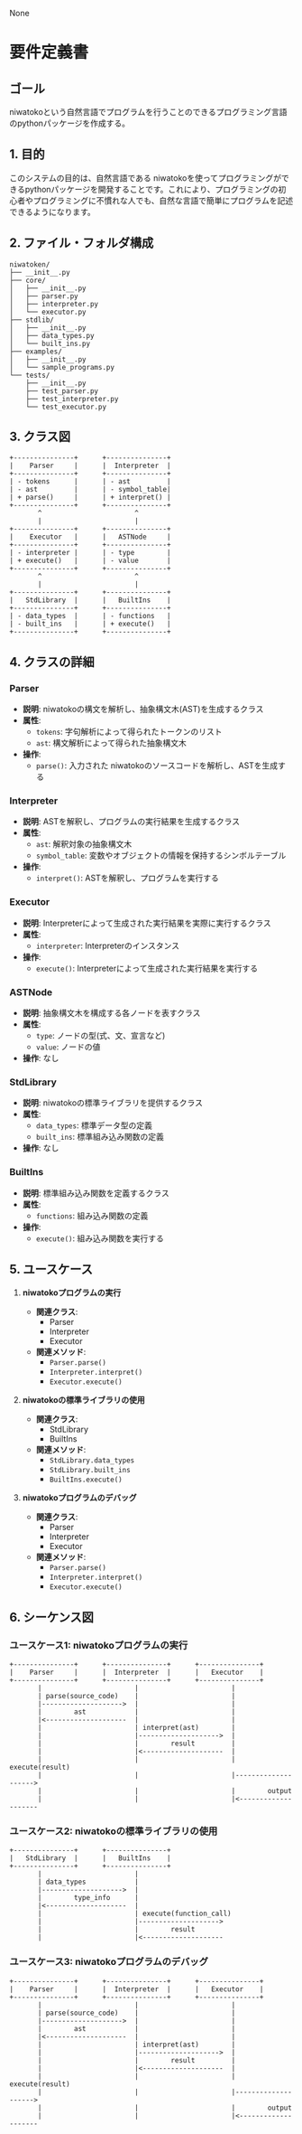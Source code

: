 None

# 要件定義書

## ゴール
niwatokoという自然言語でプログラムを行うことのできるプログラミング言語のpythonパッケージを作成する。

## 1. 目的
このシステムの目的は、自然言語である niwatokoを使ってプログラミングができるpythonパッケージを開発することです。これにより、プログラミングの初心者やプログラミングに不慣れな人でも、自然な言語で簡単にプログラムを記述できるようになります。

## 2. ファイル・フォルダ構成

```
niwatoken/
├── __init__.py
├── core/
│   ├── __init__.py
│   ├── parser.py
│   ├── interpreter.py
│   └── executor.py
├── stdlib/
│   ├── __init__.py
│   ├── data_types.py
│   └── built_ins.py
├── examples/
│   ├── __init__.py
│   └── sample_programs.py
└── tests/
    ├── __init__.py
    ├── test_parser.py
    ├── test_interpreter.py
    └── test_executor.py
```

## 3. クラス図

```
+---------------+      +---------------+
|    Parser     |      |  Interpreter  |
+---------------+      +---------------+
| - tokens      |      | - ast         |
| - ast         |      | - symbol_table|
| + parse()     |      | + interpret() |
+---------------+      +---------------+
       ^                       ^
       |                       |
+---------------+      +---------------+
|    Executor   |      |   ASTNode     |
+---------------+      +---------------+
| - interpreter |      | - type        |
| + execute()   |      | - value       |
+---------------+      +---------------+
       ^                       ^
       |                       |
+---------------+      +---------------+
|   StdLibrary  |      |   BuiltIns    |
+---------------+      +---------------+
| - data_types  |      | - functions   |
| - built_ins   |      | + execute()   |
+---------------+      +---------------+
```

## 4. クラスの詳細

### Parser
- **説明**: niwatokoの構文を解析し、抽象構文木(AST)を生成するクラス
- **属性**:
  - `tokens`: 字句解析によって得られたトークンのリスト
  - `ast`: 構文解析によって得られた抽象構文木
- **操作**:
  - `parse()`: 入力された niwatokoのソースコードを解析し、ASTを生成する

### Interpreter
- **説明**: ASTを解釈し、プログラムの実行結果を生成するクラス
- **属性**:
  - `ast`: 解釈対象の抽象構文木
  - `symbol_table`: 変数やオブジェクトの情報を保持するシンボルテーブル
- **操作**:
  - `interpret()`: ASTを解釈し、プログラムを実行する

### Executor
- **説明**: Interpreterによって生成された実行結果を実際に実行するクラス
- **属性**:
  - `interpreter`: Interpreterのインスタンス
- **操作**:
  - `execute()`: Interpreterによって生成された実行結果を実行する

### ASTNode
- **説明**: 抽象構文木を構成する各ノードを表すクラス
- **属性**:
  - `type`: ノードの型(式、文、宣言など)
  - `value`: ノードの値
- **操作**:
  なし

### StdLibrary
- **説明**: niwatokoの標準ライブラリを提供するクラス
- **属性**:
  - `data_types`: 標準データ型の定義
  - `built_ins`: 標準組み込み関数の定義
- **操作**:
  なし

### BuiltIns
- **説明**: 標準組み込み関数を定義するクラス
- **属性**:
  - `functions`: 組み込み関数の定義
- **操作**:
  - `execute()`: 組み込み関数を実行する

## 5. ユースケース

1. **niwatokoプログラムの実行**
   - **関連クラス**:
     - Parser
     - Interpreter
     - Executor
   - **関連メソッド**:
     - `Parser.parse()`
     - `Interpreter.interpret()`
     - `Executor.execute()`

2. **niwatokoの標準ライブラリの使用**
   - **関連クラス**:
     - StdLibrary
     - BuiltIns
   - **関連メソッド**:
     - `StdLibrary.data_types`
     - `StdLibrary.built_ins`
     - `BuiltIns.execute()`

3. **niwatokoプログラムのデバッグ**
   - **関連クラス**:
     - Parser
     - Interpreter
     - Executor
   - **関連メソッド**:
     - `Parser.parse()`
     - `Interpreter.interpret()`
     - `Executor.execute()`

## 6. シーケンス図

### ユースケース1: niwatokoプログラムの実行

```
+---------------+      +---------------+      +---------------+
|    Parser     |      |  Interpreter  |      |   Executor    |
+---------------+      +---------------+      +---------------+
       |                       |                       |
       | parse(source_code)    |                       |
       |-------------------->  |                       |
       |        ast            |                       |
       |<--------------------  |                       |
       |                       | interpret(ast)        |
       |                       |-------------------->  |
       |                       |        result         |
       |                       |<--------------------  |
       |                       |                       | execute(result)
       |                       |                       |-------------------->
       |                       |                       |        output
       |                       |                       |<--------------------
```

### ユースケース2: niwatokoの標準ライブラリの使用

```
+---------------+      +---------------+
|   StdLibrary  |      |   BuiltIns    |
+---------------+      +---------------+
       |                       |
       | data_types            |
       |-------------------->  |
       |        type_info      |
       |<--------------------  |
       |                       | execute(function_call)
       |                       |-------------------->
       |                       |        result
       |                       |<--------------------
```

### ユースケース3: niwatokoプログラムのデバッグ

```
+---------------+      +---------------+      +---------------+
|    Parser     |      |  Interpreter  |      |   Executor    |
+---------------+      +---------------+      +---------------+
       |                       |                       |
       | parse(source_code)    |                       |
       |-------------------->  |                       |
       |        ast            |                       |
       |<--------------------  |                       |
       |                       | interpret(ast)        |
       |                       |-------------------->  |
       |                       |        result         |
       |                       |<--------------------  |
       |                       |                       | execute(result)
       |                       |                       |-------------------->
       |                       |                       |        output
       |                       |                       |<--------------------
```